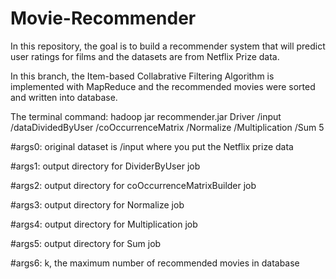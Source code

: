 # Movie-Recommender
In this repository, the goal is to build a recommender system that will predict user ratings for films and the datasets are from Netflix Prize data.

In this branch, the Item-based Collabrative Filtering Algorithm is implemented with MapReduce and the recommended movies were sorted and written into database.

The terminal command: hadoop jar recommender.jar Driver /input /dataDividedByUser /coOccurrenceMatrix /Normalize /Multiplication /Sum 5

#args0: original dataset is /input where you put the Netflix prize data

#args1: output directory for DividerByUser job

#args2: output directory for coOccurrenceMatrixBuilder job

#args3: output directory for Normalize job

#args4: output directory for Multiplication job

#args5: output directory for Sum job

#args6: k, the maximum number of recommended movies in database
